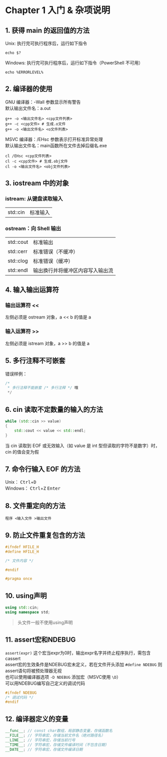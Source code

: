 # Chapter 1 入门 & 杂项说明

## 1. 获得 main 的返回值的方法

Unix: 执行完可执行程序后，运行如下指令

```Shell
echo $?
```

Windows: 执行完可执行程序后，运行如下指令（PowerShell 不可用）

```Shell
echo %ERRORLEVEL%
```

## 2. 编译器的使用

GNU 编译器：-Wall 参数显示所有警告  
默认输出文件名：a.out

```Shell
g++ -o <输出文件名> <cpp文件列表>
g++ -c <cpp文件> # 生成.o文件
g++ -o <输出文件名> <o文件列表>
```

MSVC 编译器：/EHsc 参数表示打开标准异常处理  
默认输出文件名：main函数所在文件去掉后缀名.exe

```Shell
cl /EHsc <cpp文件列表>
cl -c <cpp文件> # 生成.obj文件
cl -o <输出文件名> <obj文件列表>
```

## 3. iostream 中的对象

### istream: 从键盘读取输入

|          |          |
| :------- | :------- |
| std::cin | 标准输入 |

### ostream：向 Shell 输出

|           |                                |
| :-------- | :------------------------------|
| std::cout | 标准输出                        |
| std::cerr | 标准错误（不缓冲）              |
| std::clog | 标准错误（缓冲）                |
| std::endl | 输出换行并将缓冲区内容写入输出流 |

## 4. 输入输出运算符

### 输出运算符 <<

左侧必须是 ostream 对象，a << b 的值是 a

### 输入运算符 >>

左侧必须是 istream 对象，a >> b 的值是 a

## 5. 多行注释不可嵌套

错误样例：

```C++
/*
 * 多行注释不能嵌套 /* 多行注释 */ 哦
 */
```

## 6. cin 读取不定数量的输入的方法

```C++
while (std::cin >> value) 
{
    std::cout << value << std::endl;
}
```

当 cin 读取到 EOF 或无效输入（如 value 是 int 型但读取的字符不是数字）时，cin 的值会变为假

## 7. 命令行输入 EOF 的方法

Unix： <kbd>Ctrl</kbd>+<kbd>D</kbd>  
Windows： <kbd>Ctrl</kbd>+<kbd>Z</kbd> <kbd>Enter</kbd>

## 8. 文件重定向的方法

```Shell
程序 <输入文件 >输出文件
```

## 9. 防止文件重复包含的方法

```C++
#ifndef HFILE_H
#define HFILE_H

/* 文件内容 */

#endif
```

```C++
#pragma once
```

## 10. using声明

```C++
using std::cin;
using namespace std;
```

> 头文件一般不使用using声明

## 11. assert宏和NDEBUG

`assert(expr)` 这个宏当expr为0时，输出expr名字并终止程序执行，需包含cassert  
assert宏的生效条件是NDEBUG宏未定义，若在文件开头添加 `#define NDEBUG` 则assert语句将被预处理器无视  
也可以使用编译器选项 `-D NDEBUG` 添加宏（MSVC使用 `\D`）  
可以用NDEBUG编写自己定义的调试代码

```C++
#ifndef NDEBUG
/* 调试代码 */
#endif
```

## 12. 编译器定义的变量

```C++
__func__; // const char数组，局部静态变量，存储函数名
__FILE__; // 字符串宏，存储当前文件名（绝对路径名）
__LINE__; // 字符串宏，存储当前行号
__TIME__; // 字符串宏，存储文件编译时间（不包含日期）
__DATE__; // 字符串宏，存储文件编译日期
```
